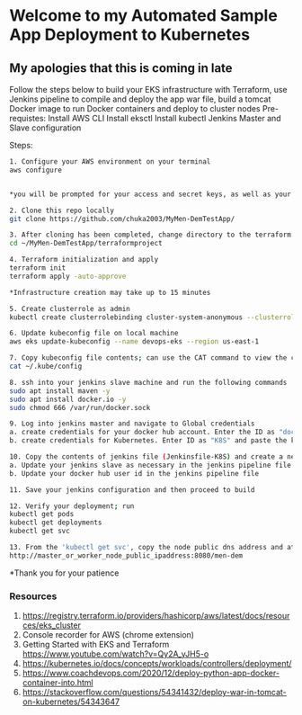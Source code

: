 # Welcome to my Automated Sample App Deployment to Kubernetes

## My apologies that this is coming in late

Follow the steps below to build your EKS infrastructure with Terraform, use Jenkins pipeline to compile and deploy the app war file, build a tomcat Docker image to run Docker containers and deploy to cluster nodes
Pre-requistes:
Install AWS CLI
Install eksctl
Install kubectl
Jenkins Master and Slave configuration

Steps:
```bash
1. Configure your AWS environment on your terminal
aws configure


*you will be prompted for your access and secret keys, as well as your AWS region and output
```

```bash
2. Clone this repo locally
git clone https://github.com/chuka2003/MyMen-DemTestApp/
```

```bash
3. After cloning has been completed, change directory to the terraform repo folder
cd ~/MyMen-DemTestApp/terraformproject
```

```bash
4. Terraform initialization and apply
terraform init
terraform apply -auto-approve

*Infrastructure creation may take up to 15 minutes
```

```bash
5. Create clusterrole as admin
kubectl create clusterrolebinding cluster-system-anonymous --clusterrole=cluster-admin --user=system:anonymous
```

```bash
6. Update kubeconfig file on local machine
aws eks update-kubeconfig --name devops-eks --region us-east-1
```

```bash
7. Copy kubeconfig file contents; can use the CAT command to view the contents, you will need it in step 9b
cat ~/.kube/config
```

```bash
8. ssh into your jenkins slave machine and run the following commands
sudo apt install maven -y
sudo apt install docker.io -y
sudo chmod 666 /var/run/docker.sock
```

```bash
9. Log into jenkins master and navigate to Global credentials
a. create credentials for your docker hub account. Enter the ID as "dockerhub"
b. create credentials for Kubernetes. Enter ID as "K8S" and paste the kubeconfig in the textbox provided
```

```bash
10. Copy the contents of jenkins file (Jenkinsfile-K8S) and create a new pipeline
a. Update your jenkins slave as necessary in the jenkins pipeline file
b. Update your docker hub user id in the jenkins pipeline file
```

```bash
11. Save your jenkins configuration and then proceed to build
```

```bash
12. Verify your deployment; run
kubectl get pods
kubectl get deployments
kubectl get svc
```

```bash
13. From the 'kubectl get svc', copy the node public dns address and attach ':8080/men-dem' at the end as below
http://master_or_worker_node_public_ipaddress:8080/men-dem

```

*Thank you for your patience


### Resources
1. https://registry.terraform.io/providers/hashicorp/aws/latest/docs/resources/eks_cluster
2. Console recorder for AWS (chrome extension)
3. Getting Started with EKS and Terraform https://www.youtube.com/watch?v=Qy2A_yJH5-o
4. https://kubernetes.io/docs/concepts/workloads/controllers/deployment/
5. https://www.coachdevops.com/2020/12/deploy-python-app-docker-container-into.html
6. https://stackoverflow.com/questions/54341432/deploy-war-in-tomcat-on-kubernetes/54343647
